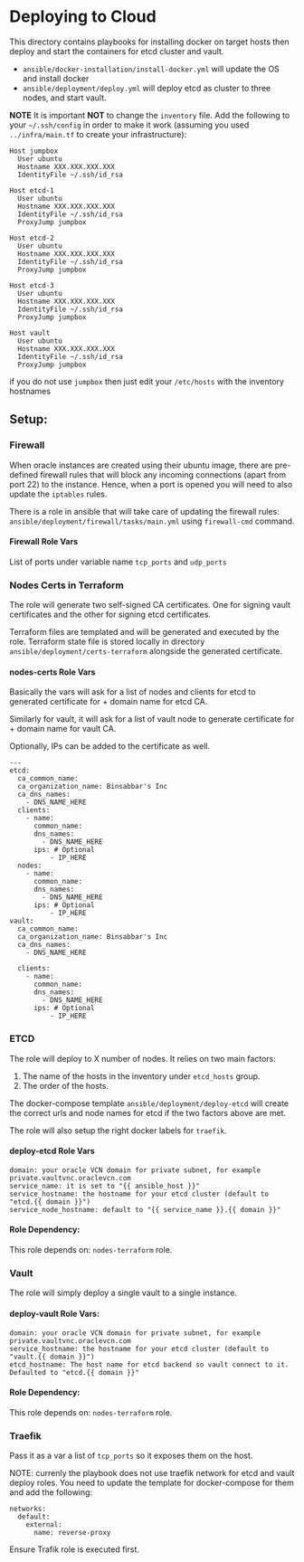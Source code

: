 # Deploying to Cloud

This directory contains playbooks for installing docker on target hosts then deploy and start the containers for etcd cluster and vault. 
- `ansible/docker-installation/install-docker.yml` will update the OS and install docker
- `ansible/deployment/deploy.yml` will deploy etcd as cluster to three nodes, and start vault.

**NOTE** It is important **NOT** to change the `inventory` file. Add the following to your `~/.ssh/config` in order to make it work (assuming you used `../infra/main.tf` to create your infrastructure):

```
Host jumpbox
  User ubuntu
  Hostname XXX.XXX.XXX.XXX
  IdentityFile ~/.ssh/id_rsa

Host etcd-1
  User ubuntu
  Hostname XXX.XXX.XXX.XXX
  IdentityFile ~/.ssh/id_rsa
  ProxyJump jumpbox

Host etcd-2
  User ubuntu
  Hostname XXX.XXX.XXX.XXX
  IdentityFile ~/.ssh/id_rsa
  ProxyJump jumpbox

Host etcd-3
  User ubuntu
  Hostname XXX.XXX.XXX.XXX
  IdentityFile ~/.ssh/id_rsa
  ProxyJump jumpbox

Host vault
  User ubuntu
  Hostname XXX.XXX.XXX.XXX
  IdentityFile ~/.ssh/id_rsa
  ProxyJump jumpbox
```

if you do not use `jumpbox` then just edit your `/etc/hosts` with the inventory hostnames

## Setup:
### Firewall
When oracle instances are created using their ubuntu image, there are pre-defined firewall rules that will block any incoming connections (apart from port 22) to the instance. Hence, when a port is opened you will need to also update the `iptables` rules. 

There is a role in ansible that will take care of updating the firewall rules: `ansible/deployment/firewall/tasks/main.yml` using `firewall-cmd` command.

#### Firewall Role Vars
List of ports under variable name `tcp_ports` and `udp_ports`

### Nodes Certs in Terraform
The role will generate two self-signed CA certificates. One for signing vault certificates and the other for signing etcd certificates.

Terraform files are templated and will be generated and executed by the role. Terraform state file is stored locally in directory `ansible/deployment/certs-terraform` alongside the generated certificate.

#### nodes-certs Role Vars
Basically the vars will ask for a list of nodes and clients for etcd to generated certificate for + domain name for etcd CA.

Similarly for vault, it will ask for a list of vault node to generate certificate for + domain name for vault CA.

Optionally, IPs can be added to the certificate as well.

```
---
etcd:
  ca_common_name: 
  ca_organization_name: Binsabbar's Inc
  ca_dns_names: 
    - DNS_NAME_HERE
  clients:
    - name: 
      common_name:
      dns_names:
        - DNS_NAME_HERE
      ips: # Optional
          - IP_HERE
  nodes:
    - name: 
      common_name:
      dns_names:
        - DNS_NAME_HERE
      ips: # Optional
          - IP_HERE
vault:
  ca_common_name: 
  ca_organization_name: Binsabbar's Inc
  ca_dns_names: 
    - DNS_NAME_HERE

  clients:
    - name: 
      common_name:
      dns_names:
        - DNS_NAME_HERE
      ips: # Optional
          - IP_HERE
```
### ETCD
The role will deploy to X number of nodes. It relies on two main factors:
1. The name of the hosts in the inventory under `etcd_hosts` group.
2. The order of the hosts.

The docker-compose template `ansible/deployment/deploy-etcd` will create the correct urls and node names for etcd if the two factors above are met.

The role will also setup the right docker labels for `traefik`.

#### deploy-etcd Role Vars
```
domain: your oracle VCN domain for private subnet, for example private.vaultvnc.oraclevcn.com
service_name: it is set to "{{ ansible_host }}"
service_hostname: the hostname for your etcd cluster (default to "etcd.{{ domain }}")
service_node_hostname: default to "{{ service_name }}.{{ domain }}"
```

#### Role Dependency:
This role depends on: `nodes-terraform` role.


### Vault 
The role will simply deploy a single vault to a single instance.

#### deploy-vault Role Vars:
```
domain: your oracle VCN domain for private subnet, for example private.vaultvnc.oraclevcn.com
service_hostname: the hostname for your etcd cluster (default to "vault.{{ domain }}")
etcd_hostname: The host name for etcd backend so vault connect to it. Defaulted to "etcd.{{ domain }}"
```
#### Role Dependency:
This role depends on: `nodes-terraform` role.

### Traefik
Pass it as a var a list of `tcp_ports` so it exposes them on the host.

NOTE: currenly the playbook does not use traefik network for etcd and vault deploy roles. You need to update the template for docker-compose for them and add the following:
```
networks:
  default:
    external:
      name: reverse-proxy
```
Ensure Trafik role is executed first.